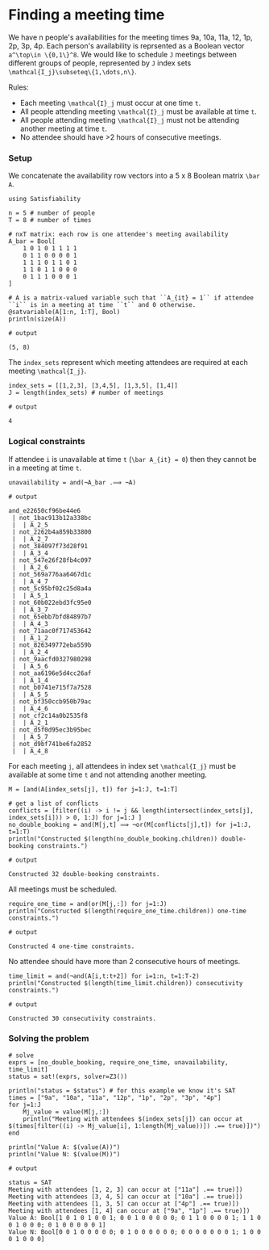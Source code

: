 # Finding a meeting time
We have n people's availabilities for the meeting times 9a, 10a, 11a, 12, 1p, 2p, 3p, 4p. Each person's availability is reprsented as a Boolean vector ``a^\top\in \{0,1\}^8``.
We would like to schedule ``J`` meetings between different groups of people, represented by ``J`` index sets ``\mathcal{I_j}\subseteq\{1,\dots,n\}``.


Rules:
* Each meeting ``\mathcal{I}_j`` must occur at one time ``t``.
* All people attending meeting ``\mathcal{I}_j`` must be available at time ``t``.
* All people attending meeting ``\mathcal{I}_j`` must not be attending another meeting at time ``t``.
* No attendee should have >2 hours of consecutive meetings.

### Setup
We concatenate the availability row vectors into a 5 x 8 Boolean matrix ``\bar A``.
```jldoctest label5; output = false
using Satisfiability

n = 5 # number of people
T = 8 # number of times

# nxT matrix: each row is one attendee's meeting availability
A_bar = Bool[
    1 0 1 0 1 1 1 1
    0 1 1 0 0 0 0 1
    1 1 1 0 1 1 0 1
    1 1 0 1 1 0 0 0
    0 1 1 1 0 0 0 1
]

# A is a matrix-valued variable such that ``A_{it} = 1`` if attendee ``i`` is in a meeting at time ``t`` and 0 otherwise.
@satvariable(A[1:n, 1:T], Bool)
println(size(A))

# output

(5, 8)
```
The `index_sets` represent which meeting attendees are required at each meeting ``\mathcal{I_j}``.
```jldoctest label5; output = false
index_sets = [[1,2,3], [3,4,5], [1,3,5], [1,4]]
J = length(index_sets) # number of meetings

# output

4
```

### Logical constraints
If attendee ``i`` is unavailable at time ``t`` (``\bar A_{it} = 0``) then they cannot be in a meeting at time ``t``.
```jldoctest label5; output = false
unavailability = and(¬A_bar .⟹ ¬A)

# output

and_e22650cf96be44e6
 | not_1bac913b12a338bc
 |  | A_2_5
 | not_2262b4a859b33800
 |  | A_2_7
 | not_384097f73d28f91
 |  | A_3_4
 | not_547e26f28fb4c097
 |  | A_2_6
 | not_569a776aa6467d1c
 |  | A_4_7
 | not_5c95bf02c25d8a4a
 |  | A_5_1
 | not_60b022ebd3fc95e0
 |  | A_3_7
 | not_65ebb7bfd84897b7
 |  | A_4_3
 | not_71aac0f717453642
 |  | A_1_2
 | not_826349772eba559b
 |  | A_2_4
 | not_9aacfd0327980298
 |  | A_5_6
 | not_aa6196e5d4cc26af
 |  | A_1_4
 | not_b0741e715f7a7528
 |  | A_5_5
 | not_bf350ccb950b79ac
 |  | A_4_6
 | not_cf2c14a0b2535f8
 |  | A_2_1
 | not_d5f0d95ec3b95bec
 |  | A_5_7
 | not_d9bf741be6fa2852
 |  | A_4_8
```

For each meeting ``j``, all attendees in index set ``\mathcal{I_j}`` must be available at some time ``t`` and not attending another meeting.
```jldoctest label5; output = false
M = [and(A[index_sets[j], t]) for j=1:J, t=1:T]

# get a list of conflicts
conflicts = [filter((i) -> i != j && length(intersect(index_sets[j], index_sets[i])) > 0, 1:J) for j=1:J ]
no_double_booking = and(M[j,t] ⟹ ¬or(M[conflicts[j],t]) for j=1:J, t=1:T)
println("Constructed $(length(no_double_booking.children)) double-booking constraints.")

# output

Constructed 32 double-booking constraints.
```

All meetings must be scheduled.
```jldoctest label5; output = false
require_one_time = and(or(M[j,:]) for j=1:J)
println("Constructed $(length(require_one_time.children)) one-time constraints.")

# output

Constructed 4 one-time constraints.
```
No attendee should have more than 2 consecutive hours of meetings.
```jldoctest label5; output = false
time_limit = and(¬and(A[i,t:t+2]) for i=1:n, t=1:T-2)
println("Constructed $(length(time_limit.children)) consecutivity constraints.")

# output

Constructed 30 consecutivity constraints.
```

### Solving the problem
```jldoctest label5; output = false
# solve
exprs = [no_double_booking, require_one_time, unavailability, time_limit]
status = sat!(exprs, solver=Z3())

println("status = $status") # for this example we know it's SAT
times = ["9a", "10a", "11a", "12p", "1p", "2p", "3p", "4p"]
for j=1:J
    Mj_value = value(M[j,:])
    println("Meeting with attendees $(index_sets[j]) can occur at $(times[filter((i) -> Mj_value[i], 1:length(Mj_value))]) .== true)])")
end

println("Value A: $(value(A))")
println("Value N: $(value(M))")

# output

status = SAT
Meeting with attendees [1, 2, 3] can occur at ["11a"] .== true)])
Meeting with attendees [3, 4, 5] can occur at ["10a"] .== true)])
Meeting with attendees [1, 3, 5] can occur at ["4p"] .== true)])
Meeting with attendees [1, 4] can occur at ["9a", "1p"] .== true)])
Value A: Bool[1 0 1 0 1 0 0 1; 0 0 1 0 0 0 0 0; 0 1 1 0 0 0 0 1; 1 1 0 0 1 0 0 0; 0 1 0 0 0 0 0 1]
Value N: Bool[0 0 1 0 0 0 0 0; 0 1 0 0 0 0 0 0; 0 0 0 0 0 0 0 1; 1 0 0 0 1 0 0 0]
```